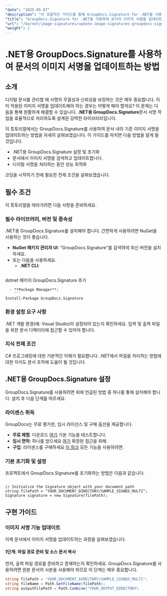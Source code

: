 ```yaml
---
"date": "2025-05-07"
"description": "이 포괄적인 가이드를 통해 GroupDocs.Signature for .NET을 사용하여 문서의 이미지 서명을 원활하게 업데이트하는 방법을 알아보세요."
"title": "GroupDocs.Signature for .NET을 사용하여 문서의 이미지 서명을 업데이트하는 방법 - 단계별 가이드"
"url": "/ko/net/image-signatures/update-image-signatures-groupdocs-signature-dotnet/"
"weight": 1
---
```


# .NET용 GroupDocs.Signature를 사용하여 문서의 이미지 서명을 업데이트하는 방법

## 소개

디지털 문서를 관리할 때 서명의 무결성과 신뢰성을 보장하는 것은 매우 중요합니다. 이미 적용된 이미지 서명을 업데이트해야 하는 경우는 어떻게 해야 할까요? 이 문제는 다음을 통해 원활하게 해결할 수 있습니다. **.NET용 GroupDocs.Signature**문서 서명 작업을 효율적으로 처리하도록 설계된 강력한 라이브러리입니다.

이 튜토리얼에서는 GroupDocs.Signature를 사용하여 문서 내의 기존 이미지 서명을 업데이트하는 방법을 자세히 살펴보겠습니다. 이 가이드를 마치면 다음 방법을 알게 될 것입니다.
- .NET용 GroupDocs.Signature 설정 및 초기화
- 문서에서 이미지 서명을 검색하고 업데이트합니다.
- 디지털 서명을 처리하는 동안 성능 최적화

코딩을 시작하기 전에 필요한 전제 조건을 살펴보겠습니다.

## 필수 조건

이 튜토리얼을 따라가려면 다음 사항을 준비하세요.

### 필수 라이브러리, 버전 및 종속성
.NET용 GroupDocs.Signature를 설치해야 합니다. 간편하게 사용하려면 NuGet을 사용하는 것이 좋습니다.
- **NuGet 패키지 관리자 UI**: "GroupDocs.Signature"를 검색하여 최신 버전을 설치하세요.
- 또는 다음을 사용하세요.
  - **.NET CLI**:
    ```
dotnet 패키지 GroupDocs.Signature 추가
```
  - **Package Manager**:
    ```
Install-Package GroupDocs.Signature
```

### 환경 설정 요구 사항
.NET 개발 환경(예: Visual Studio)이 설정되어 있는지 확인하세요. 입력 및 출력 파일을 위한 문서 디렉터리에 접근할 수 있어야 합니다.

### 지식 전제 조건
C# 프로그래밍에 대한 기본적인 이해가 필요합니다. .NET에서 파일을 처리하는 방법에 대한 지식도 문서 조작에 도움이 될 것입니다.

## .NET용 GroupDocs.Signature 설정

GroupDocs.Signature를 사용하려면 위에 언급된 방법 중 하나를 통해 설치해야 합니다. 설치 후 다음 단계를 따르세요.

### 라이센스 취득
GroupDocs는 무료 평가판, 임시 라이선스 및 구매 옵션을 제공합니다.
- **무료 체험**: 다운로드 [여기](https://releases.groupdocs.com/signature/net/) 기본 기능을 테스트합니다.
- **임시 면허**: 하나를 얻으세요 [여기](https://purchase.groupdocs.com/temporary-license/) 확장된 접근을 위해.
- **구입**: 라이센스를 구매하세요 [이 링크](https://purchase.groupdocs.com/buy) 모든 기능을 사용하려면.

### 기본 초기화 및 설정
프로젝트에서 GroupDocs.Signature를 초기화하는 방법은 다음과 같습니다.

```csharp\using GroupDocs.Signature;

// Initialize the Signature object with your document path
string filePath = "YOUR_DOCUMENT_DIRECTORY/SAMPLE_SIGNED_MULTI";
Signature signature = new Signature(filePath);
```

## 구현 가이드

### 이미지 서명 기능 업데이트

이제 문서에서 이미지 서명을 업데이트하는 과정을 살펴보겠습니다.

#### 1단계: 파일 경로 준비 및 소스 문서 복사

먼저, 출력 파일 경로를 준비하고 존재하는지 확인하세요. GroupDocs.Signature를 사용하려면 원본 문서의 사본을 사용해야 하므로 이 단계는 매우 중요합니다.

```csharp
string filePath = "YOUR_DOCUMENT_DIRECTORY/SAMPLE_SIGNED_MULTI";
string fileName = Path.GetFileName(filePath);
string outputFilePath = Path.Combine("YOUR_OUTPUT_DIRECTORY\